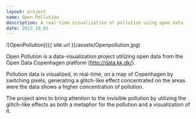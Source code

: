 ```yaml
---
layout: project
name: Open Pollution
description: A real-time visualization of pollution using open data
date: 2013_10_01
---
```

![OpenPollution]({{ site.url }}/assets/Openpollution.jpg)

Open Pollution is a data-visualization project utilizing open data from the Open Data Copenhagen platform (http://data.kk.dk/).

Pollution data is visualized, in real-time, on a map of Copenhagen by switching pixels, generating a glitch-like effect concentrated on the areas were the data shows a higher concentration of pollution.

The project aims to bring attention to the invisible pollution by utilizing the glitch-like effects as both a metaphor for the pollution and a visualization of it.
